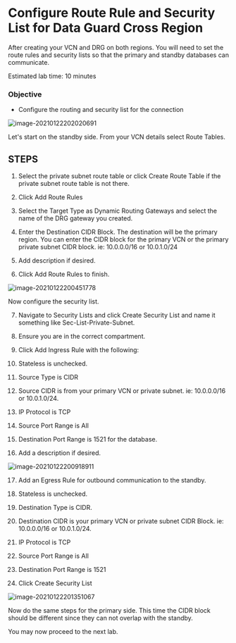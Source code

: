 # Configure Route Rule and Security List for Data Guard Cross Region

After creating your VCN and DRG on both regions.  You will need to set the route rules and security lists so that the primary and standby databases can communicate.

Estimated lab time:  10 minutes

### Objective
- Configure the routing and security list for the connection


![image-20210122202020691](./images/image-20210122202020691.png)

Let's start on the standby side.  From your VCN details select Route Tables.

## STEPS
1. Select the private subnet route table or click Create Route Table if the private subnet route table is not there.

2. Click Add Route Rules

3. Select the Target Type as Dynamic Routing Gateways and select the name of the DRG gateway you created.

4. Enter the Destination CIDR Block.  The destination will be the primary region.  You can enter the CIDR block for the primary VCN or the primary private subnet CIDR block.  ie: 10.0.0.0/16 or 10.0.1.0/24

5. Add description if desired.

6. Click Add Route Rules to finish.




![image-20210122200451778](./images/image-20210122200451778.png)



Now configure the security list.  

7. Navigate to Security Lists and click Create Security List and name it something like Sec-List-Private-Subnet.

8. Ensure you are in the correct compartment.

9. Click Add Ingress Rule with the following:

10. Stateless is unchecked.

11. Source Type is CIDR

12. Source CIDR is from your primary VCN or private subnet.  ie: 10.0.0.0/16 or 10.0.1.0/24.

13. IP Protocol is TCP

14. Source Port Range is All

15. Destination Port Range is 1521 for the database.

16. Add a description if desired.

![image-20210122200918911](./images/image-20210122200918911.png)



17. Add an Egress Rule for outbound communication to the standby.

18. Stateless is unchecked.

19. Destination Type is CIDR.

20. Destination CIDR is your primary VCN or private subnet CIDR Block.  ie: 10.0.0.0/16 or 10.0.1.0/24.

21. IP Protocol is TCP

22. Source Port Range is All

23. Destination Port Range is 1521

24. Click Create Security List

![image-20210122201351067](./images/image-20210122201351067.png)



Now do the same steps for the primary side.  This time the CIDR block should be different since they can not overlap with the standby.

You may now proceed to the next lab.

